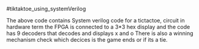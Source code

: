 #tiktaktoe_using_systemVerilog

The above code contains System verilog code for a tictactoe, circuit in hardware term the FPGA is connected to a  3*3 hex display and the code has 9 decoders that decodes and displays x and o
There is also a winning mechanism check which decices is the game ends or if its a tie.
